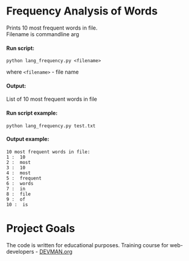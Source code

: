 # Frequency Analysis of Words

Prints 10 most frequent words in file.  
Filename is commandline arg

#### Run script:
```
python lang_frequency.py <filename>
```
where  `<filename>` - file name

#### Output:
List of 10 most frequent words in file

#### Run script example:
```
python lang_frequency.py test.txt
```
#### Output example:
```
10 most frequent words in file:
1 :  10
2 :  most
3 :  10
4 :  most
5 :  frequent
6 :  words
7 :  in
8 :  file
9 :  of
10 :  is

```

# Project Goals

The code is written for educational purposes. Training course for web-developers - [DEVMAN.org](https://devman.org)